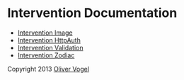 # Intervention Documentation

- [Intervention Image](/image/)
- [Intervention HttpAuth](/httpauth/)
- [Intervention Validation](/validation/)
- [Intervention Zodiac](/zodiac/)

Copyright 2013 [Oliver Vogel](https://intervention.io/)
